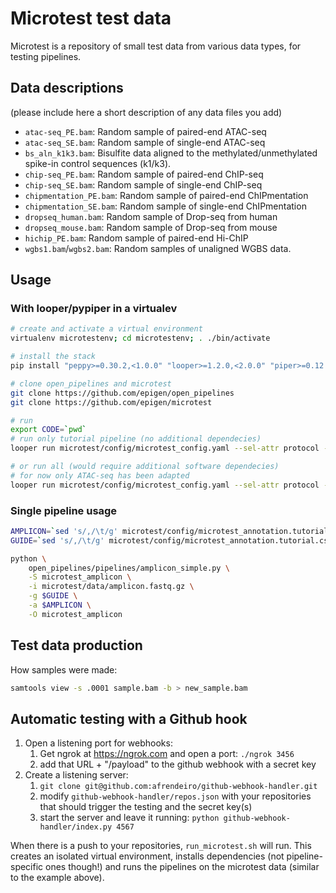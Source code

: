 # Microtest test data

Microtest is a repository of small test data from various data types, for testing pipelines.

## Data descriptions
(please include here a short description of any data files you add)

* `atac-seq_PE.bam`: Random sample of paired-end ATAC-seq
* `atac-seq_SE.bam`: Random sample of single-end ATAC-seq
* `bs_aln_k1k3.bam`: Bisulfite data aligned to the methylated/unmethylated spike-in control sequences (k1/k3).
* `chip-seq_PE.bam`: Random sample of paired-end ChIP-seq
* `chip-seq_SE.bam`: Random sample of single-end ChIP-seq
* `chipmentation_PE.bam`: Random sample of paired-end ChIPmentation
* `chipmentation_SE.bam`: Random sample of single-end ChIPmentation
* `dropseq_human.bam`: Random sample of Drop-seq from human
* `dropseq_mouse.bam`: Random sample of Drop-seq from mouse
* `hichip_PE.bam`: Random sample of paired-end Hi-ChIP
* `wgbs1.bam`/`wgbs2.bam`: Random samples of unaligned WGBS data.


## Usage

### With looper/pypiper in a virtualev


```bash
# create and activate a virtual environment
virtualenv microtestenv; cd microtestenv; . ./bin/activate

# install the stack
pip install "peppy>=0.30.2,<1.0.0" "looper>=1.2.0,<2.0.0" "piper>=0.12.1,<1.0.0"

# clone open_pipelines and microtest
git clone https://github.com/epigen/open_pipelines
git clone https://github.com/epigen/microtest

# run
export CODE=`pwd`
# run only tutorial pipeline (no additional dependecies)
looper run microtest/config/microtest_config.yaml --sel-attr protocol --sel-incl Amplicon

# or run all (would require additional software dependecies)
# for now only ATAC-seq has been adapted
looper run microtest/config/microtest_config.yaml --sel-attr protocol --sel-incl ATAC-seq
```


### Single pipeline usage

```bash
AMPLICON=`sed 's/,/\t/g' microtest/config/microtest_annotation.tutorial.csv | tail -n 1 | cut -f 14`
GUIDE=`sed 's/,/\t/g' microtest/config/microtest_annotation.tutorial.csv | tail -n 1 | cut -f 15`

python \
	open_pipelines/pipelines/amplicon_simple.py \
	-S microtest_amplicon \
	-i microtest/data/amplicon.fastq.gz \
	-g $GUIDE \
	-a $AMPLICON \
	-O microtest_amplicon
```

## Test data production

How samples were made:

```bash
samtools view -s .0001 sample.bam -b > new_sample.bam
```

## Automatic testing with a Github hook

1. Open a listening port for webhooks:
    1. Get ngrok at https://ngrok.com and open a port: `./ngrok 3456`
    2. add that URL + "/payload" to the github webhook with a secret key
2. Create a listening server:
    1. `git clone git@github.com:afrendeiro/github-webhook-handler.git`
    2. modify `github-webhook-handler/repos.json` with your repositories that should trigger the testing and the secret key(s)
    3. start the server and leave it running: `python github-webhook-handler/index.py 4567`

When there is a push to your repositories, `run_microtest.sh` will run.
This creates an isolated virtual environment, installs dependencies (not pipeline-specific ones though!)
and runs the pipelines on the microtest data (similar to the example above).
